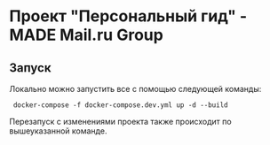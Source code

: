 # Проект "Персональный гид" - MADE Mail.ru Group

## Запуск

Локально можно запустить все с помощью следующей команды:
```
 docker-compose -f docker-compose.dev.yml up -d --build
```

Перезапуск с изменениями проекта также происходит по вышеуказанной команде.